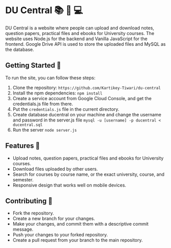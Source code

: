 # DU Central :books: :file_folder: :computer:

DU Central is a website where people can upload and download notes, question papers, practical files and ebooks for University courses. The website uses Node.js for the backend and Vanilla JavaScript for the frontend. Google Drive API is used to store the uploaded files and MySQL as the database.

## Getting Started :rocket:

To run the site, you can follow these steps:

1. Clone the repository:
   `https://github.com/Kartikey-Tiwari/du-central`
2. Install the npm dependencies:
   `npm install`
3. Create a service account from Google Cloud Console, and get the credentials.js file from there.
4. Put the `credentials.js` file in the current directory.
5. Create database ducentral on your machine and change the username and password in the server.js file
   `mysql -u [username] -p ducentral < ducentral.sql`
6. Run the server
   `node server.js`

## Features :star2:

- Upload notes, question papers, practical files and ebooks for University courses.
- Download files uploaded by other users.
- Search for courses by course name, or the exact university, course, and semester.
- Responsive design that works well on mobile devices.

## Contributing :handshake:

- Fork the repository.
- Create a new branch for your changes.
- Make your changes, and commit them with a descriptive commit message.
- Push your changes to your forked repository.
- Create a pull request from your branch to the main repository.
